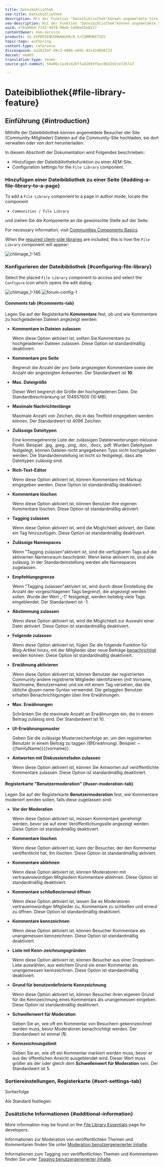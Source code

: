 ```yaml
---
title: Dateibibliothek
seo-title: Dateibibliothek
description: Mit der Funktion "Dateibibliothek"können angemeldete Site-Besucher Dateien hochladen, verwalten und herunterladen
seo-description: Mit der Funktion "Dateibibliothek"können angemeldete Site-Besucher Dateien hochladen, verwalten und herunterladen
uuid: e78a90bd-f1d3-44f8-98eb-1498a55e8217
contentOwner: msm-service
products: SG_EXPERIENCEMANAGER/6.5/COMMUNITIES
topic-tags: authoring
content-type: reference
discoiquuid: ea2b23af-49c3-409b-a041-43c42d846f21
docset: aem65
translation-type: tm+mt
source-git-commit: 58a06c1a16c62bffad2893fbec0b32d2ce7267a7

---
```



# Dateibibliothek{#file-library-feature}

## Einführung {#introduction}

Mithilfe der Dateibibliothek können angemeldete Besucher der Site (Community-Mitglieder) Dateien auf die Community-Site hochladen, sie dort verwalten oder von dort herunterladen.

In diesem Abschnitt der Dokumentation wird Folgendes beschrieben::

* Hinzufügen der Dateibibliotheksfunktion zu einer AEM-Site.
* Configuration settings for the `File Library` component.

### Hinzufügen einer Dateibibliothek zu einer Seite {#adding-a-file-library-to-a-page}

To add a `File Library` component to a page in author mode, locate the component

* `Communities / File Library`

und ziehen Sie die Komponente an die gewünschte Stelle auf der Seite.

For necessary information, visit [Communities Components Basics](/help/communities/basics.md).

When the [required client-side libraries](/help/communities/essentials-file-library.md#essentials-for-client-side) are included, this is how the `File Library` component will appear:

![chlimage_1-145](assets/chlimage_1-145.png)

### Konfigurieren der Dateibibliothek {#configuring-file-library}

Select the placed `File Library` component to access and select the `Configure` icon which opens the edit dialog.

![chlimage_1-146](assets/chlimage_1-146.png) ![forum-config-1](assets/forum-config-1.png)

#### Comments tab {#comments-tab}

Legen Sie auf der Registerkarte **Kommentare** fest, ob und wie Kommentare zu hochgeladenen Dateien angezeigt werden:

* **Kommentare in Dateien zulassen**

   Wenn diese Option aktiviert ist, sollten Sie Kommentare zu hochgeladenen Dateien zulassen. Diese Option ist standardmäßig deaktiviert.

* **Kommentare pro Seite**

   Begrenzt die Anzahl der pro Seite angezeigten Kommentare sowie die Anzahl der angezeigten Antworten. Der Standardwert ist **10**.

* **Max. Dateigröße**

   Dieser Wert begrenzt die Größe der hochgeladenen Datei. Die Standardbeschränkung ist 104857600 (10 MB).

* **Maximale Nachrichtenlänge**

   Maximale Anzahl von Zeichen, die in das Textfeld eingegeben werden können. Der Standardwert ist 4096 Zeichen.

* **Zulässige Dateitypen**

   Eine kommagetrennte Liste der zulässigen Dateierweiterungen inklusive Punkt. Beispiel: .jpg, .jpeg., png, .doc, .docx, .pdf. Wurden Dateitypen festgelegt, können Dateien nicht angegebenen Typs nicht hochgeladen werden. Die Standardeinstellung ist nicht so festgelegt, dass alle Dateitypen zulässig sind.

* **Rich-Text-Editor**

   Wenn diese Option aktiviert ist, können Kommentare mit Markup eingegeben werden. Diese Option ist standardmäßig deaktiviert.

* **Kommentare löschen**

   Wenn diese Option aktiviert ist, können Benutzer ihre eigenen Kommentare löschen. Diese Option ist standardmäßig aktiviert.

* **Tagging zulassen**

   Wenn diese Option aktiviert ist, wird die Möglichkeit aktiviert, der Datei ein Tag hinzuzufügen. Diese Option ist standardmäßig deaktiviert.

* **Zulässige Namespaces**

   Wenn &quot;Tagging zulassen&quot;aktiviert ist, sind die verfügbaren Tags auf die aktivierten Namensraum beschränkt. Wenn keine aktiviert ist, sind alle zulässig. In der Standardeinstellung werden alle Namespaces zugelassen.

* **Empfehlungsgrenze**

   Wenn &quot;Tagging zulassen&quot;aktiviert ist, wird durch diese Einstellung die Anzahl der vorgeschlagenen Tags begrenzt, die angezeigt werden sollen. Wurde der Wert „-1“ festgelegt, werden beliebig viele Tags eingeblendet. Der Standardwert ist -1.

* **Abstimmung zulassen**

   Wenn diese Option aktiviert ist, wird die Möglichkeit zur Auswahl einer Datei aktiviert. Diese Option ist standardmäßig deaktiviert.

* **Folgende zulassen**

   Wenn diese Option aktiviert ist, fügen Sie die folgende Funktion für Blog-Artikel hinzu, mit der Mitglieder über neue Beiträge [benachrichtigt](/help/communities/notifications.md) werden können. Diese Option ist standardmäßig deaktiviert.

* **Erwähnung aktivieren**

   Wenn diese Option aktiviert ist, können Benutzer der registrierten Community andere registrierte Mitglieder identifizieren (mit Vorname, Nachname, Benutzername) und sie mit einem Tag versehen, das die übliche @user-name-Syntax verwendet. Die getaggten Benutzer erhalten Benachrichtigungen über ihre Erwähnungen.

* **Max. Erwähnungen**

   Schränken Sie die maximale Anzahl an Erwähnungen ein, die in einem Beitrag zulässig sind. Der Standardwert ist 10.

* **UI-Erwähnungsmuster**

   Geben Sie die zulässige Musterzeichenfolge an, um den registrierten Benutzer in einem Beitrag zu taggen (@Erwähnung). Beispiel: ~{{familyName}}{{vorname}}.

* **Antworten mit Diskussionsfaden zulassen**

   Wenn diese Option aktiviert ist, können Sie Antworten auf veröffentlichte Kommentare zulassen. Diese Option ist standardmäßig deaktiviert.

#### Registerkarte &quot;Benutzermoderation&quot; {#user-moderation-tab}

Legen Sie auf der Registerkarte **Benutzermoderation** fest, wie Kommentare moderiert werden sollen, falls diese zugelassen sind:

* **Vor der Moderation**

   Wenn diese Option aktiviert ist, müssen Kommentare genehmigt werden, bevor sie auf einer Veröffentlichungssite angezeigt werden. Diese Option ist standardmäßig deaktiviert.

* **Kommentare löschen**

   Wenn diese Option aktiviert ist, kann der Besucher, der den Kommentar veröffentlicht hat, ihn löschen. Diese Option ist standardmäßig aktiviert.

* **Kommentare ablehnen**

   Wenn diese Option aktiviert ist, können Moderatoren mit vertrauenswürdigen Mitgliedern Kommentare ablehnen. Diese Option ist standardmäßig deaktiviert.

* **Kommentare schließen/erneut öffnen**

   Wenn diese Option aktiviert ist, lassen Sie es Moderatoren vertrauenswürdiger Mitglieder zu, Kommentare zu schließen und erneut zu öffnen. Diese Option ist standardmäßig deaktiviert.

* **Kommentare kennzeichnen**

   Wenn diese Option aktiviert ist, können Besucher Kommentare als unangemessen kennzeichnen. Diese Option ist standardmäßig deaktiviert.

* **Liste mit Kenn-zeichnungsgründen**

   Wenn diese Option aktiviert ist, können Besucher aus einer Dropdown-Liste auswählen, aus welchem Grund sie einen Kommentar als unangemessen kennzeichnen. Diese Option ist standardmäßig deaktiviert.

* **Grund für benutzerdefinierte Kennzeichnung**

   Wenn diese Option aktiviert ist, können Besucher ihren eigenen Grund für die Kennzeichnung eines Kommentars als unangemessen eingeben. Diese Option ist standardmäßig deaktiviert.

* **Schwellenwert für Moderation**

   Geben Sie an, wie oft ein Kommentar von Besuchern gekennzeichnet werden muss, bevor Moderatoren benachrichtigt werden. Der Standardwert ist einmal (**1**).

* **Kennzeichnungslimit**

   Geben Sie an, wie oft ein Kommentar markiert werden muss, bevor er aus der öffentlichen Ansicht ausgeblendet wird. Dieser Wert muss größer als der oder gleich dem **Schwellenwert für Moderation** sein. Der Standardwert ist 5.

### Sortiereinstellungen, Registerkarte {#sort-settings-tab}

Sortierfolge

Als Standard festlegen

### Zusätzliche Informationen {#additional-information}

More information may be found on the [File Library Essentials](/help/communities/essentials-file-library.md) page for developers.

Informationen zur Moderation von veröffentlichten Themen und Kommentaren finden Sie unter [Moderation benutzergenerierter Inhalte](/help/communities/moderate-ugc.md).

Informationen zum Tagging von veröffentlichten Themen und Kommentaren finden Sie unter [Tagging benutzergenerierter Inhalte](/help/communities/tag-ugc.md).
